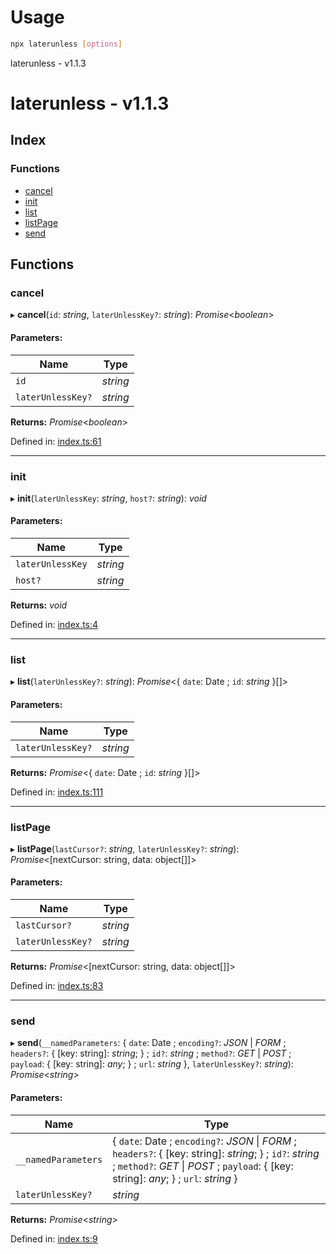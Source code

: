
<a name="readmemd"></a>



<a name="__climd"></a>

# Usage
```bash
npx laterunless [options]
```

<a name="_librarymd"></a>

laterunless - v1.1.3

# laterunless - v1.1.3

## Index

### Functions

* [cancel](#cancel)
* [init](#init)
* [list](#list)
* [listPage](#listpage)
* [send](#send)

## Functions

### cancel

▸ **cancel**(`id`: *string*, `laterUnlessKey?`: *string*): *Promise*<*boolean*\>

#### Parameters:

Name | Type |
------ | ------ |
`id` | *string* |
`laterUnlessKey?` | *string* |

**Returns:** *Promise*<*boolean*\>

Defined in: [index.ts:61](https://github.com/rhdeck/node-laterunless/blob/b8ae18c/src/index.ts#L61)

___

### init

▸ **init**(`laterUnlessKey`: *string*, `host?`: *string*): *void*

#### Parameters:

Name | Type |
------ | ------ |
`laterUnlessKey` | *string* |
`host?` | *string* |

**Returns:** *void*

Defined in: [index.ts:4](https://github.com/rhdeck/node-laterunless/blob/b8ae18c/src/index.ts#L4)

___

### list

▸ **list**(`laterUnlessKey?`: *string*): *Promise*<{ `date`: Date ; `id`: *string*  }[]\>

#### Parameters:

Name | Type |
------ | ------ |
`laterUnlessKey?` | *string* |

**Returns:** *Promise*<{ `date`: Date ; `id`: *string*  }[]\>

Defined in: [index.ts:111](https://github.com/rhdeck/node-laterunless/blob/b8ae18c/src/index.ts#L111)

___

### listPage

▸ **listPage**(`lastCursor?`: *string*, `laterUnlessKey?`: *string*): *Promise*<[nextCursor: string, data: object[]]\>

#### Parameters:

Name | Type |
------ | ------ |
`lastCursor?` | *string* |
`laterUnlessKey?` | *string* |

**Returns:** *Promise*<[nextCursor: string, data: object[]]\>

Defined in: [index.ts:83](https://github.com/rhdeck/node-laterunless/blob/b8ae18c/src/index.ts#L83)

___

### send

▸ **send**(`__namedParameters`: { `date`: Date ; `encoding?`: *JSON* \| *FORM* ; `headers?`: { [key: string]: *string*;  } ; `id?`: *string* ; `method?`: *GET* \| *POST* ; `payload`: { [key: string]: *any*;  } ; `url`: *string*  }, `laterUnlessKey?`: *string*): *Promise*<*string*\>

#### Parameters:

Name | Type |
------ | ------ |
`__namedParameters` | { `date`: Date ; `encoding?`: *JSON* \| *FORM* ; `headers?`: { [key: string]: *string*;  } ; `id?`: *string* ; `method?`: *GET* \| *POST* ; `payload`: { [key: string]: *any*;  } ; `url`: *string*  } |
`laterUnlessKey?` | *string* |

**Returns:** *Promise*<*string*\>

Defined in: [index.ts:9](https://github.com/rhdeck/node-laterunless/blob/b8ae18c/src/index.ts#L9)
